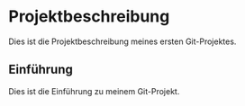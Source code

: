 # Projektbeschreibung
Dies ist die Projektbeschreibung meines ersten Git-Projektes.

## Einführung
Dies ist die Einführung zu meinem Git-Projekt.
